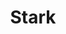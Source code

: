 ---
title: Stark
intro: Helps design and build products that are accessible, ethical, and inclusive.
linkurl: http://www.getstark.co
tags:
- Sketch plugin
- Open source
- Accessibility
type: puzzle-piece
---
